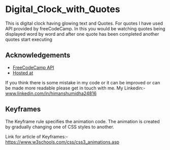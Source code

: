 
# Digital_Clock_with_Quotes

This is digital clock having glowing text and Quotes. For quotes I have used API provided by freeCodeCamp. 
In this you would be watching quotes being displayed word by word and after one quote has been completed another quotes start executing

## Acknowledgements

 - [FreeCodeCamp API](https://github.com/lukePeavey/quotable )
 - [Hosted at](https://krauser24816.github.io/Digital_Clock_with_Quotes/ )
 

If you think there is some mistake in my code or it can be improved or can be made more readable please get in touch with me.
My Linkedin:- www.linkedin.com/in/himanshumidha24816


## Keyframes

The Keyframe rule specifies the animation code.
The animation is created by gradually changing one of CSS styles to another.

Link for article of Keyframes:- https://www.w3schools.com/css/css3_animations.asp

  

